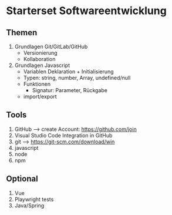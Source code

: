 # Starterset Softwareentwicklung

## Themen
1. Grundlagen Git/GitLab/GitHub
   * Versionierung
   * Kollaboration
2. Grundlagen Javascript
   * Variablen Deklaration + Initialisierung
   * Typen: string, number, Array, undefined/null
   * Funktionen
     * Signatur: Parameter, Rückgabe
   * import/export

## Tools
1. GitHub --> create Account: https://github.com/join
2. Visual Studio Code Integration in GitHub
3. git --> https://git-scm.com/download/win
4. javascript
5. node
6. npm

## Optional
1. Vue
2. Playwright tests
3. Java/Spring
